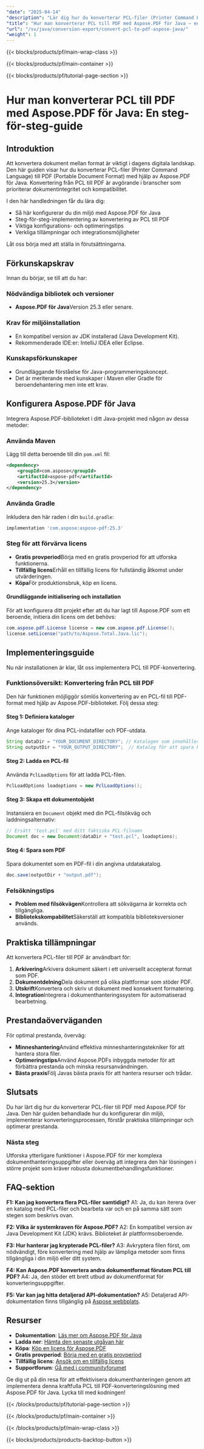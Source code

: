 ```yaml
---
"date": "2025-04-14"
"description": "Lär dig hur du konverterar PCL-filer (Printer Command Language) till PDF (Portable Document Format) med Aspose.PDF för Java. Följ den här omfattande guiden för att säkerställa dokumentintegritet och kompatibilitet."
"title": "Hur man konverterar PCL till PDF med Aspose.PDF för Java – en steg-för-steg-guide"
"url": "/sv/java/conversion-export/convert-pcl-to-pdf-aspose-java/"
"weight": 1
---
```


{{< blocks/products/pf/main-wrap-class >}}

{{< blocks/products/pf/main-container >}}

{{< blocks/products/pf/tutorial-page-section >}}
# Hur man konverterar PCL till PDF med Aspose.PDF för Java: En steg-för-steg-guide

## Introduktion

Att konvertera dokument mellan format är viktigt i dagens digitala landskap. Den här guiden visar hur du konverterar PCL-filer (Printer Command Language) till PDF (Portable Document Format) med hjälp av Aspose.PDF för Java. Konvertering från PCL till PDF är avgörande i branscher som prioriterar dokumentintegritet och kompatibilitet.

I den här handledningen får du lära dig:
- Så här konfigurerar du din miljö med Aspose.PDF för Java
- Steg-för-steg-implementering av konvertering av PCL till PDF
- Viktiga konfigurations- och optimeringstips
- Verkliga tillämpningar och integrationsmöjligheter

Låt oss börja med att ställa in förutsättningarna.

## Förkunskapskrav

Innan du börjar, se till att du har:

### Nödvändiga bibliotek och versioner
- **Aspose.PDF för Java**Version 25.3 eller senare.

### Krav för miljöinstallation
- En kompatibel version av JDK installerad (Java Development Kit).
- Rekommenderade IDE:er: IntelliJ IDEA eller Eclipse.

### Kunskapsförkunskaper
- Grundläggande förståelse för Java-programmeringskoncept.
- Det är meriterande med kunskaper i Maven eller Gradle för beroendehantering men inte ett krav.

## Konfigurera Aspose.PDF för Java

Integrera Aspose.PDF-biblioteket i ditt Java-projekt med någon av dessa metoder:

### Använda Maven
Lägg till detta beroende till din `pom.xml` fil:
```xml
<dependency>
    <groupId>com.aspose</groupId>
    <artifactId>aspose-pdf</artifactId>
    <version>25.3</version>
</dependency>
```

### Använda Gradle
Inkludera den här raden i din `build.gradle`:
```gradle
implementation 'com.aspose:aspose-pdf:25.3'
```

### Steg för att förvärva licens
- **Gratis provperiod**Börja med en gratis provperiod för att utforska funktionerna.
- **Tillfällig licens**Erhåll en tillfällig licens för fullständig åtkomst under utvärderingen.
- **Köpa**För produktionsbruk, köp en licens.

#### Grundläggande initialisering och installation
För att konfigurera ditt projekt efter att du har lagt till Aspose.PDF som ett beroende, initiera din licens om det behövs:
```java
com.aspose.pdf.License license = new com.aspose.pdf.License();
license.setLicense("path/to/Aspose.Total.Java.lic");
```

## Implementeringsguide

Nu när installationen är klar, låt oss implementera PCL till PDF-konvertering.

### Funktionsöversikt: Konvertering från PCL till PDF
Den här funktionen möjliggör sömlös konvertering av en PCL-fil till PDF-format med hjälp av Aspose.PDF-biblioteket. Följ dessa steg:

#### Steg 1: Definiera kataloger
Ange kataloger för dina PCL-indatafiler och PDF-utdata.
```java
String dataDir = "YOUR_DOCUMENT_DIRECTORY"; // Katalogen som innehåller PCL-filer
String outputDir = "YOUR_OUTPUT_DIRECTORY";  // Katalog för att spara konverterade PDF-filer
```

#### Steg 2: Ladda en PCL-fil
Använda `PclLoadOptions` för att ladda PCL-filen.
```java
PclLoadOptions loadoptions = new PclLoadOptions();
```

#### Steg 3: Skapa ett dokumentobjekt
Instansiera en `Document` objekt med din PCL-filsökväg och laddningsalternativ:
```java
// Ersätt 'test.pcl' med ditt faktiska PCL-filnamn
Document doc = new Document(dataDir + "test.pcl", loadoptions);
```

#### Steg 4: Spara som PDF
Spara dokumentet som en PDF-fil i din angivna utdatakatalog.
```java
doc.save(outputDir + "output.pdf");
```

### Felsökningstips
- **Problem med filsökvägen**Kontrollera att sökvägarna är korrekta och tillgängliga.
- **Bibliotekskompabilitet**Säkerställ att kompatibla biblioteksversioner används.

## Praktiska tillämpningar
Att konvertera PCL-filer till PDF är användbart för:
1. **Arkivering**Arkivera dokument säkert i ett universellt accepterat format som PDF.
2. **Dokumentdelning**Dela dokument på olika plattformar som stöder PDF.
3. **Utskrift**Konvertera och skriv ut dokument med konsekvent formatering.
4. **Integration**Integrera i dokumenthanteringssystem för automatiserad bearbetning.

## Prestandaöverväganden
För optimal prestanda, överväg:
- **Minneshantering**Använd effektiva minneshanteringstekniker för att hantera stora filer.
- **Optimeringstips**Använd Aspose.PDFs inbyggda metoder för att förbättra prestanda och minska resursanvändningen.
- **Bästa praxis**Följ Javas bästa praxis för att hantera resurser och trådar.

## Slutsats
Du har lärt dig hur du konverterar PCL-filer till PDF med Aspose.PDF för Java. Den här guiden behandlade hur du konfigurerar din miljö, implementerar konverteringsprocessen, förstår praktiska tillämpningar och optimerar prestanda.

### Nästa steg
Utforska ytterligare funktioner i Aspose.PDF för mer komplexa dokumenthanteringsuppgifter eller överväg att integrera den här lösningen i större projekt som kräver robusta dokumentbehandlingsfunktioner.

## FAQ-sektion
**F1: Kan jag konvertera flera PCL-filer samtidigt?**
A1: Ja, du kan iterera över en katalog med PCL-filer och bearbeta var och en på samma sätt som stegen som beskrivs ovan.

**F2: Vilka är systemkraven för Aspose.PDF?**
A2: En kompatibel version av Java Development Kit (JDK) krävs. Biblioteket är plattformsoberoende.

**F3: Hur hanterar jag krypterade PCL-filer?**
A3: Avkryptera filen först, om nödvändigt, före konvertering med hjälp av lämpliga metoder som finns tillgängliga i din miljö eller ditt system.

**F4: Kan Aspose.PDF konvertera andra dokumentformat förutom PCL till PDF?**
A4: Ja, den stöder ett brett utbud av dokumentformat för konverteringsuppgifter.

**F5: Var kan jag hitta detaljerad API-dokumentation?**
A5: Detaljerad API-dokumentation finns tillgänglig på [Aspose webbplats](https://reference.aspose.com/pdf/java/).

## Resurser
- **Dokumentation**: [Läs mer om Aspose.PDF för Java](https://reference.aspose.com/pdf/java/)
- **Ladda ner**: [Hämta den senaste utgåvan här](https://releases.aspose.com/pdf/java/)
- **Köpa**: [Köp en licens för Aspose.PDF](https://purchase.aspose.com/buy)
- **Gratis provperiod**: [Börja med en gratis provperiod](https://releases.aspose.com/pdf/java/)
- **Tillfällig licens**: [Ansök om en tillfällig licens](https://purchase.aspose.com/temporary-license/)
- **Supportforum**: [Gå med i communityforumet](https://forum.aspose.com/c/pdf/10)

Ge dig ut på din resa för att effektivisera dokumenthanteringen genom att implementera denna kraftfulla PCL till PDF-konverteringslösning med Aspose.PDF för Java. Lycka till med kodningen!

{{< /blocks/products/pf/tutorial-page-section >}}

{{< /blocks/products/pf/main-container >}}

{{< /blocks/products/pf/main-wrap-class >}}

{{< blocks/products/products-backtop-button >}}